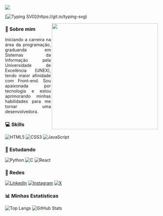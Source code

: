 
![](https://komarev.com/ghpvc/?username=tarscilla&color=F1BFFB&label=Views&style=plastic)

[![Typing SVG](https://readme-typing-svg.demolab.com?font=Fira+Code&pause=1000&color=F1BFFB&center=true&vCenter=true&width=435&lines=%F0%9F%90%A8+Ol%C3%A1%2C+meu+nome+%C3%A9+Tarscilla!)](https://git.io/typing-svg)

<img height=350 align="right" src="https://github.com/user-attachments/assets/77f6da79-28cc-4b7b-8b36-fd8562fb84c5"/>

### 📖 Sobre mim

<section>
<p align="justify">
Iniciando a carreira na área da programação, graduanda em Sistemas da Informação pela Universidade de Excelência (UNEX), tendo maior afinidade com Front-end. Sou apaixonada por tecnologia e estou aprimorando minhas habilidades para me tornar uma desenvolvedora.
</p>


### 💻 Skills 

![HTML5](https://img.shields.io/badge/HTML5-F1BFFB?style=for-the-badge&logo=html5&logoColor=black)
![CSS3](https://img.shields.io/badge/CSS3-F1BFFB?style=for-the-badge&logo=css3&logoColor=black)
![JavaScript](https://img.shields.io/badge/JavaScript-F1BFFB?style=for-the-badge&logo=javascript&logoColor=black)


### 📝 Estudando

![Python](https://img.shields.io/badge/python-F1BFFB?style=for-the-badge&logo=python&logoColor=black)
![C](https://img.shields.io/badge/C-F1BFFB?style=for-the-badge&logo=c&logoColor=black)
![React](https://img.shields.io/badge/react-F1BFFB?style=for-the-badge&logo=react&logoColor=black)


### 📱 Redes 

[![LinkedIn](https://img.shields.io/badge/LinkedIn-F1BFFB?style=for-the-badge&logo=linkedin&logoColor=black)](https://www.linkedin.com/in/tarscilla-almeida/) 
[![Instagram](https://img.shields.io/badge/-Instagram-F1BFFB?style=for-the-badge&logo=instagram&logoColor=black)](https://www.instagram.com/http_tace/)
[![X](https://img.shields.io/badge/X-F1BFFB?style=for-the-badge&logo=x&logoColor=black)](https://x.com/tarscillsa)

### 📊 Minhas Estatísticas 

![Top Langs](https://github-readme-stats-git-masterrstaa-rickstaa.vercel.app/api/top-langs/?username=tarscilla&layout=compact&bg_color=F1BFFB&border_color=F1BFFB&title_color=000&text_color=000)
![GitHub Stats](https://github-readme-stats.vercel.app/api?username=tarscilla&theme=transparent&bg_color=F1BFFB&border_color=F1BFFB&show_icons=true&icon_color=000&title_color=000&text_color=000&hide_title=true&hide=stars)
